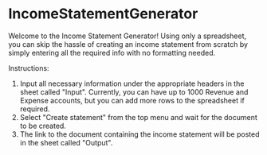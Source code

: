 # IncomeStatementGenerator
Welcome to the Income Statement Generator! Using only a spreadsheet, you can skip the hassle of creating an income statement from scratch by simply entering all the required info with no formatting needed.

Instructions:
1. Input all necessary information under the appropriate headers in the sheet called "Input". Currently, you can have up to 1000 Revenue and Expense accounts, but you can add more rows to the spreadsheet if required.
2. Select "Create statement" from the top menu and wait for the document to be created.
3. The link to the document containing the income statement will be posted in the sheet called "Output".


